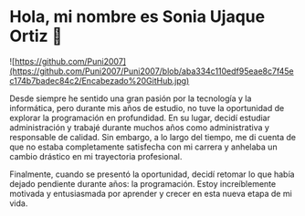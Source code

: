 # Hola, mi nombre es Sonia Ujaque Ortiz 👋

![https://github.com/Puni2007](https://github.com/Puni2007/Puni2007/blob/aba334c110edf95eae8c7f45ec174b7badec84c2/Encabezado%20GitHub.jpg)

Desde siempre he sentido una gran pasión por la tecnología y la informática, pero durante mis años de estudio, no tuve la oportunidad de explorar la programación en profundidad. En su lugar, decidí estudiar administración y trabajé durante muchos años como administrativa y responsable de calidad. Sin embargo, a lo largo del tiempo, me di cuenta de que no estaba completamente satisfecha con mi carrera y anhelaba un cambio drástico en mi trayectoria profesional. 

Finalmente, cuando se presentó la oportunidad, decidí retomar lo que había dejado pendiente durante años: la programación. Estoy increíblemente motivada y entusiasmada por aprender y crecer en esta nueva etapa de mi vida.


<!--
**Puni2007/Puni2007** is a ✨ _special_ ✨ repository because its `README.md` (this file) appears on your GitHub profile.

Here are some ideas to get you started:

- 🔭 I’m currently working on ...
- 🌱 I’m currently learning ...
- 👯 I’m looking to collaborate on ...
- 🤔 I’m looking for help with ...
- 💬 Ask me about ...
- 📫 How to reach me: ...
- 😄 Pronouns: ...
- ⚡ Fun fact: ...
-->
